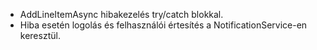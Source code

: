- AddLineItemAsync hibakezelés try/catch blokkal.
- Hiba esetén logolás és felhasználói értesítés a NotificationService-en keresztül.
